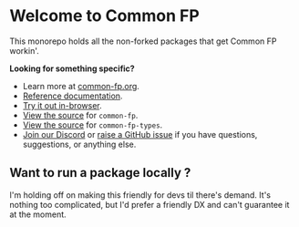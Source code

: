 # Welcome to Common FP

This monorepo holds all the non-forked packages that get Common FP workin'.

**Looking for something specific?**

- Learn more at [common-fp.org](https://common-fp.org).
- [Reference documentation](https://common-fp.org/docs).
- [Try it out in-browser](https://common-fp.org/try-it).
- [View the source](pkg/common-fp) for `common-fp`.
- [View the source](pkg/common-fp-types) for `common-fp-types`.
- [Join our Discord](https://discord.gg/N8e7mtfwNM) or [raise a GitHub issue](https://github.com/common-fp/common-fp/issues/new) if you have questions, suggestions, or anything else.

## Want to run a package locally ?

I'm holding off on making this friendly for devs til there's demand. It's
nothing too complicated, but I'd prefer a friendly DX and can't guarantee it at
the moment.
